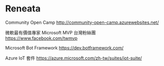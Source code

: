 # Reneata

Community Open Camp
<http://community-open-camp.azurewebsites.net/>  

微軟最有價值專家 Microsoft MVP 台灣粉絲團
<https://www.facebook.com/twmvp>  

Microsoft Bot Framework
<https://dev.botframework.com/>  

Azure IoT 套件
<https://azure.microsoft.com/zh-tw/suites/iot-suite/>  